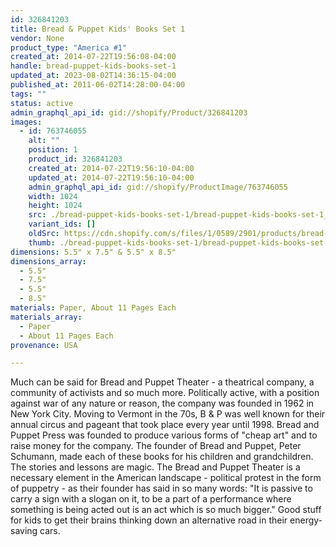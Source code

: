 ```yaml
---
id: 326841203
title: Bread & Puppet Kids' Books Set 1
vendor: None
product_type: "America #1"
created_at: 2014-07-22T19:56:08-04:00
handle: bread-puppet-kids-books-set-1
updated_at: 2023-08-02T14:36:15-04:00
published_at: 2011-06-02T14:28:00-04:00
tags: ""
status: active
admin_graphql_api_id: gid://shopify/Product/326841203
images:
  - id: 763746055
    alt: ""
    position: 1
    product_id: 326841203
    created_at: 2014-07-22T19:56:10-04:00
    updated_at: 2014-07-22T19:56:10-04:00
    admin_graphql_api_id: gid://shopify/ProductImage/763746055
    width: 1024
    height: 1024
    src: ./bread-puppet-kids-books-set-1/bread-puppet-kids-books-set-1__0.jpg
    variant_ids: []
    oldSrc: https://cdn.shopify.com/s/files/1/0589/2901/products/bread-puppet_5645.jpeg?v=1406073370
    thumb: ./bread-puppet-kids-books-set-1/bread-puppet-kids-books-set-1__0-thumb.jpg
dimensions: 5.5" x 7.5" & 5.5" x 8.5"
dimensions_array:
  - 5.5"
  - 7.5"
  - 5.5"
  - 8.5"
materials: Paper, About 11 Pages Each
materials_array:
  - Paper
  - About 11 Pages Each
provenance: USA

---
```


Much can be said for Bread and Puppet Theater - a theatrical company, a community of activists and so much more. Politically active, with a position against war of any nature or reason, the company was founded in 1962 in New York City. Moving to Vermont in the 70s, B & P was well known for their annual circus and pageant that took place every year until 1998. Bread and Puppet Press was founded to produce various forms of "cheap art" and to raise money for the company. The founder of Bread and Puppet, Peter Schumann, made each of these books for his children and grandchildren. The stories and lessons are magic. The Bread and Puppet Theater is a necessary element in the American landscape \- political protest in the form of puppetry \- as their founder has said in so many words: "It is passive to carry a sign with a slogan on it, to be a part of a performance where something is being acted out is an act which is so much bigger." Good stuff for kids to get their brains thinking down an alternative road in their energy-saving cars.